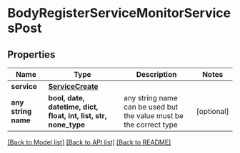 # BodyRegisterServiceMonitorServicesPost


## Properties
Name | Type | Description | Notes
------------ | ------------- | ------------- | -------------
**service** | [**ServiceCreate**](ServiceCreate.md) |  | 
**any string name** | **bool, date, datetime, dict, float, int, list, str, none_type** | any string name can be used but the value must be the correct type | [optional]

[[Back to Model list]](../README.md#documentation-for-models) [[Back to API list]](../README.md#documentation-for-api-endpoints) [[Back to README]](../README.md)


